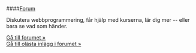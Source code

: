 ####[Forum](forum)

Diskutera webbprogrammering, får hjälp med kurserna, lär dig mer -- eller bara se vad som händer.

[Gå till forumet »](forum)  
[Gå till olästa inlägg i forumet »](forum/search.php?search_id=unreadposts)  

